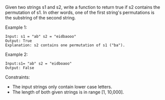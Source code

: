Given two strings s1 and s2, write a function to return true if s2 contains the permutation of s1. In other words, one of the first string's permutations is the substring of the second string.

Example 1:
```
Input: s1 = "ab" s2 = "eidbaooo"
Output: True
Explanation: s2 contains one permutation of s1 ("ba").
```

Example 2:
```
Input:s1= "ab" s2 = "eidboaoo"
Output: False
```

Constraints:

- The input strings only contain lower case letters.
- The length of both given strings is in range [1, 10,000].